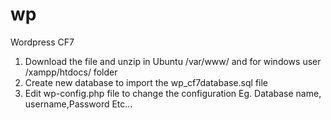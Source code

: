 # wp
Wordpress CF7

1. Download the file and unzip in Ubuntu /var/www/ and for windows user /xampp/htdocs/ folder
2. Create new database to import the wp_cf7database.sql file
3. Edit wp-config.php file to change the configuration Eg. Database name, username,Password Etc...

